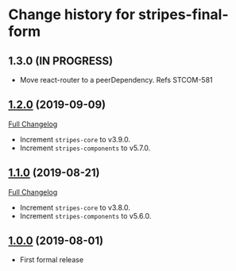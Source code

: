 # Change history for stripes-final-form

## 1.3.0 (IN PROGRESS)

* Move react-router to a peerDependency. Refs STCOM-581

## [1.2.0](https://github.com/folio-org/stripes-final-form/tree/v1.2.0) (2019-09-09)
[Full Changelog](https://github.com/folio-org/stripes-core/compare/v1.1.0...v1.2.0)

* Increment `stripes-core` to v3.9.0.
* Increment `stripes-components` to v5.7.0.

## [1.1.0](https://github.com/folio-org/stripes-final-form/tree/v1.1.0) (2019-08-21)
[Full Changelog](https://github.com/folio-org/stripes-core/compare/v1.0.0...v1.1.0)

* Increment `stripes-core` to v3.8.0.
* Increment `stripes-components` to v5.6.0.

## [1.0.0](https://github.com/folio-org/stripes-final-form/tree/v1.0.0) (2019-08-01)
* First formal release

